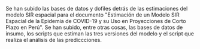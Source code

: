 Se han subido las bases de datos y dofiles detrás de las estimaciones del modelo SIR espacial para el documento "Estimación de un Modelo SIR Espacial de la Epidemia de COVID-19 y su Uso en Proyecciones de Corto Plazo en Perú". Se han subido, entre otras cosas, las bases de datos de insumo, los scripts que estiman las tres versiones del modelo y el script que realiza el análisis de las prediccciones.
